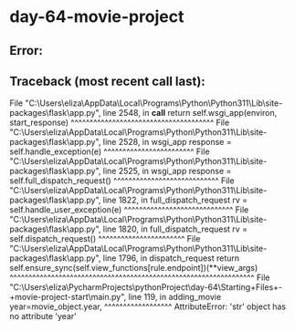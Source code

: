 # day-64-movie-project

## Error:
## Traceback (most recent call last):
  File "C:\Users\eliza\AppData\Local\Programs\Python\Python311\Lib\site-packages\flask\app.py", line 2548, in __call__
    return self.wsgi_app(environ, start_response)
           ^^^^^^^^^^^^^^^^^^^^^^^^^^^^^^^^^^^^^^
  File "C:\Users\eliza\AppData\Local\Programs\Python\Python311\Lib\site-packages\flask\app.py", line 2528, in wsgi_app
    response = self.handle_exception(e)
               ^^^^^^^^^^^^^^^^^^^^^^^^
  File "C:\Users\eliza\AppData\Local\Programs\Python\Python311\Lib\site-packages\flask\app.py", line 2525, in wsgi_app
    response = self.full_dispatch_request()
               ^^^^^^^^^^^^^^^^^^^^^^^^^^^^
  File "C:\Users\eliza\AppData\Local\Programs\Python\Python311\Lib\site-packages\flask\app.py", line 1822, in full_dispatch_request
    rv = self.handle_user_exception(e)
         ^^^^^^^^^^^^^^^^^^^^^^^^^^^^^
  File "C:\Users\eliza\AppData\Local\Programs\Python\Python311\Lib\site-packages\flask\app.py", line 1820, in full_dispatch_request
    rv = self.dispatch_request()
         ^^^^^^^^^^^^^^^^^^^^^^^
  File "C:\Users\eliza\AppData\Local\Programs\Python\Python311\Lib\site-packages\flask\app.py", line 1796, in dispatch_request
    return self.ensure_sync(self.view_functions[rule.endpoint])(**view_args)
           ^^^^^^^^^^^^^^^^^^^^^^^^^^^^^^^^^^^^^^^^^^^^^^^^^^^^^^^^^^^^^^^^^
  File "C:\Users\eliza\PycharmProjects\pythonProject\day-64\Starting+Files+-+movie-project-start\main.py", line 119, in adding_movie
    year=movie_object.year,
         ^^^^^^^^^^^^^^^^^^
AttributeError: 'str' object has no attribute 'year'
